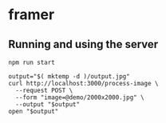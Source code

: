 # framer

## Running and using the server

```shell
npm run start
```

```shell
output="$( mktemp -d )/output.jpg"
curl http://localhost:3000/process-image \
  --request POST \
  --form "image=@demo/2000x2000.jpg" \
  --output "$output"
open "$output"
```

